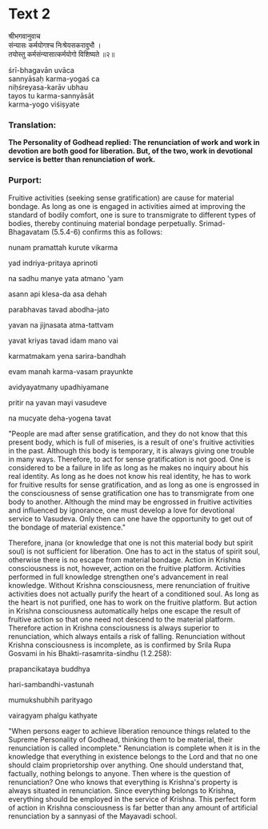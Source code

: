 # Text 2

श्रीभगवानुवाच  
संन्यासः कर्मयोगश्च निःश्रेयसकरावुभौ ।  
तयोस्तु कर्मसंन्यासात्कर्मयोगो विशिष्यते ॥२॥

śrī-bhagavān uvāca  
sannyāsaḥ karma-yogaś ca  
niḥśreyasa-karāv ubhau  
tayos tu karma-sannyāsāt  
karma-yogo viśiṣyate



### Translation:

**The Personality of Godhead replied: The renunciation of work and work in devotion are both good for liberation. But, of the two, work in devotional service is better than renunciation of work.**

### Purport:

Fruitive activities (seeking sense gratification) are cause for material bondage. As long as one is engaged in activities aimed at improving the standard of bodily comfort, one is sure to transmigrate to different types of bodies, thereby continuing material bondage perpetually. Srimad-Bhagavatam (5.5.4-6) confirms this as follows:

nunam pramattah kurute vikarma

yad indriya-pritaya aprinoti

na sadhu manye yata atmano 'yam

asann api klesa-da asa dehah

parabhavas tavad abodha-jato

yavan na jijnasata atma-tattvam

yavat kriyas tavad idam mano vai

karmatmakam yena sarira-bandhah

evam manah karma-vasam prayunkte

avidyayatmany upadhiyamane

pritir na yavan mayi vasudeve

na mucyate deha-yogena tavat

"People are mad after sense gratification, and they do not know that this present body, which is full of miseries, is a result of one's fruitive activities in the past. Although this body is temporary, it is always giving one trouble in many ways. Therefore, to act for sense gratification is not good. One is considered to be a failure in life as long as he makes no inquiry about his real identity. As long as he does not know his real identity, he has to work for fruitive results for sense gratification, and as long as one is engrossed in the consciousness of sense gratification one has to transmigrate from one body to another. Although the mind may be engrossed in fruitive activities and influenced by ignorance, one must develop a love for devotional service to Vasudeva. Only then can one have the opportunity to get out of the bondage of material existence."

Therefore, jnana (or knowledge that one is not this material body but spirit soul) is not sufficient for liberation. One has to act in the status of spirit soul, otherwise there is no escape from material bondage. Action in Krishna consciousness is not, however, action on the fruitive platform. Activities performed in full knowledge strengthen one's advancement in real knowledge. Without Krishna consciousness, mere renunciation of fruitive activities does not actually purify the heart of a conditioned soul. As long as the heart is not purified, one has to work on the fruitive platform. But action in Krishna consciousness automatically helps one escape the result of fruitive action so that one need not descend to the material platform. Therefore action in Krishna consciousness is always superior to renunciation, which always entails a risk of falling. Renunciation without Krishna consciousness is incomplete, as is confirmed by Srila Rupa Gosvami in his Bhakti-rasamrita-sindhu (1.2.258):

prapancikataya buddhya

hari-sambandhi-vastunah

mumukshubhih parityago

vairagyam phalgu kathyate

"When persons eager to achieve liberation renounce things related to the Supreme Personality of Godhead, thinking them to be material, their renunciation is called incomplete." Renunciation is complete when it is in the knowledge that everything in existence belongs to the Lord and that no one should claim proprietorship over anything. One should understand that, factually, nothing belongs to anyone. Then where is the question of renunciation? One who knows that everything is Krishna's property is always situated in renunciation. Since everything belongs to Krishna, everything should be employed in the service of Krishna. This perfect form of action in Krishna consciousness is far better than any amount of artificial renunciation by a sannyasi of the Mayavadi school.